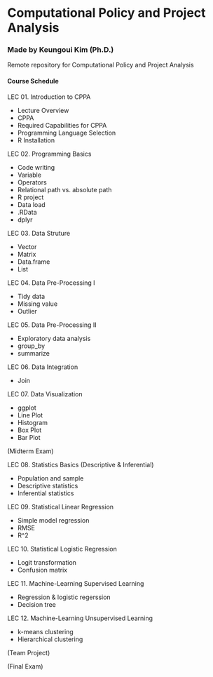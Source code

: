 # Computational Policy and Project Analysis
### Made by Keungoui Kim (Ph.D.)
Remote repository for Computational Policy and Project Analysis

#### Course Schedule
LEC 01. Introduction to CPPA
- Lecture Overview
- CPPA
- Required Capabilities for CPPA
- Programming Language Selection
- R Installation
	
LEC 02. Programming Basics
- Code writing
- Variable
- Operators
- Relational path vs. absolute path
- R project
- Data load
- .RData
- dplyr

LEC 03. Data Struture
- Vector 
- Matrix
- Data.frame
- List

LEC 04. Data Pre-Processing I
- Tidy data
- Missing value
- Outlier

LEC 05. Data Pre-Processing II
- Exploratory data analysis
- group_by
- summarize

LEC 06. Data Integration
- Join
 
LEC 07. Data Visualization
- ggplot
- Line Plot
- Histogram
- Box Plot
- Bar Plot

(Midterm Exam)

LEC 08. Statistics Basics (Descriptive & Inferential)
- Population and sample
- Descriptive statistics
- Inferential statistics

LEC 09. Statistical Linear Regression
- Simple model regression
- RMSE
- R^2

LEC 10. Statistical Logistic Regression
- Logit transformation
- Confusion matrix

LEC 11. Machine-Learning Supervised Learning
- Regression & logistic regerssion
- Decision tree

LEC 12. Machine-Learning Unsupervised Learning
- k-means clustering
- Hierarchical clustering

(Team Project)

(Final Exam)
